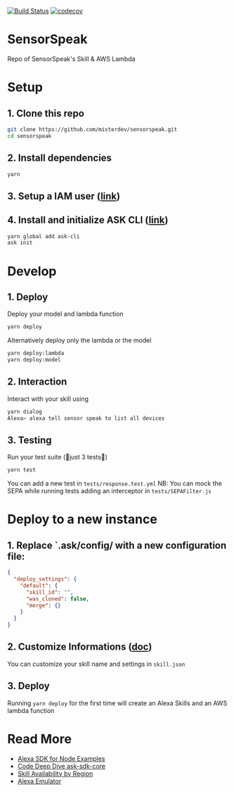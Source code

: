 [![Build Status](https://travis-ci.com/misterdev/sensorspeak.svg?branch=master)](https://travis-ci.com/misterdev/sensorspeak) [![codecov](https://codecov.io/gh/misterdev/sensorspeak/branch/master/graph/badge.svg)](https://codecov.io/gh/misterdev/sensorspeak)

# SensorSpeak
Repo of SensorSpeak's Skill & AWS Lambda

# Setup

## 1. Clone this repo
```bash
git clone https://github.com/misterdev/sensorspeak.git
cd sensorspeak
```

## 2. Install dependencies
```bash
yarn
```

## 3. Setup a IAM user ([link](https://developer.amazon.com/docs/smapi/quick-start-alexa-skills-kit-command-line-interface.html#set-up-iam-user))

## 4. Install and initialize ASK CLI ([link](https://developer.amazon.com/docs/smapi/quick-start-alexa-skills-kit-command-line-interface.html))

```bash
yarn global add ask-cli
ask init 
```

# Develop
## 1. Deploy
Deploy your model and lambda function
```bash
yarn deploy
``` 
Alternatively deploy only the lambda or the model
```bash
yarn deploy:lambda
yarn deploy:model
```

## 2. Interaction
Interact with your skill using
```bash
yarn dialog
Alexa> alexa tell sensor speak to list all devices
```
## 3. Testing
Run your test suite (🥦just 3 tests🥦)
```bash
yarn test
```

You can add a new test in `tests/response.test.yml`
NB: You can mock the SEPA while running tests adding an interceptor in `tests/SEPAFilter.js`


# Deploy to a new instance

## 1. Replace `.ask/config/ with a new configuration file: 

```json
{
  "deploy_settings": {
    "default": {
      "skill_id": "",
      "was_cloned": false,
      "merge": {}
    }
  }
}
```

## 2. Customize Informations ([doc](https://developer.amazon.com/docs/smapi/skill-manifest.html))
You can customize your skill name and settings in `skill.json`

## 3. Deploy
Running `yarn deploy` for the first time will create an Alexa Skills and an AWS lambda function


# Read More
- [Alexa SDK for Node Examples](https://github.com/alexa/alexa-skills-kit-sdk-for-nodejs)
- [Code Deep Dive ask-sdk-core](https://developer.amazon.com/blogs/alexa/post/dff6f892-ee90-4fef-954f-27ad84eb7739/code-deep-dive-introduction-to-the-ask-software-development-kit-for-node-js)
- [Skill Availability by Region](https://developer.amazon.com/docs/custom-skills/develop-skills-in-multiple-languages.html)
- [Alexa Emulator](https://echosim.io/)